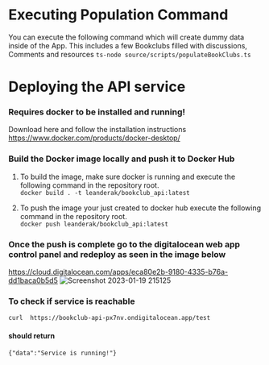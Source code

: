 # Executing Population Command
You can execute the following command which will create dummy data inside of the App. This includes a few Bookclubs filled with discussions, Comments and resources
``ts-node source/scripts/populateBookClubs.ts``


# Deploying the API service

### Requires docker to be installed and running!
Download here and follow the installation instructions
<br>
 https://www.docker.com/products/docker-desktop/
### Build the Docker image locally and push it to Docker Hub
 
 
 1. To build the image, make sure docker is running and execute the following command in the repository root. <br> 
 ``docker build . -t leanderak/bookclub_api:latest``

 2. To push the image your just created to docker hub execute the following command in the repository root. <br> 
 ``docker push leanderak/bookclub_api:latest``

### Once the push is complete go to the digitalocean web app control panel and redeploy as seen in the image below
https://cloud.digitalocean.com/apps/eca80e2b-9180-4335-b76a-dd1baca0b5d5
![Screenshot 2023-01-19 215125](https://user-images.githubusercontent.com/82841550/213556982-c11a4ef3-b0f2-4209-b1ab-0d2ecc82092b.png)


### To check if service is reachable
``curl  https://bookclub-api-px7nv.ondigitalocean.app/test``
#### should return   <br>
``{"data":"Service is running!"}``
